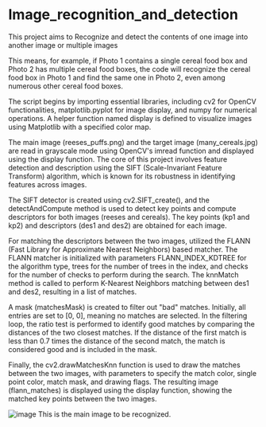 # Image_recognition_and_detection
This project aims to Recognize and detect the contents of one image into another image or multiple images 

This means, for example, if Photo 1 contains a single cereal food box and Photo 2 has multiple cereal food boxes, the code will recognize the cereal food box in Photo 1 and find the same one in Photo 2, even among numerous other cereal food boxes.

The script begins by importing essential libraries, including cv2 for OpenCV functionalities, matplotlib.pyplot for image display, and numpy for numerical operations. A helper function named display is defined to visualize images using Matplotlib with a specified color map.

The main image (reeses_puffs.png) and the target image (many_cereals.jpg) are read in grayscale mode using OpenCV's imread function and displayed using the display function. The core of this project involves feature detection and description using the SIFT (Scale-Invariant Feature Transform) algorithm, which is known for its robustness in identifying features across images.

The SIFT detector is created using cv2.SIFT_create(), and the detectAndCompute method is used to detect key points and compute descriptors for both images (reeses and cereals). The key points (kp1 and kp2) and descriptors (des1 and des2) are obtained for each image.

For matching the descriptors between the two images, utilized the FLANN (Fast Library for Approximate Nearest Neighbors) based matcher. The FLANN matcher is initialized with parameters FLANN_INDEX_KDTREE for the algorithm type, trees for the number of trees in the index, and checks for the number of checks to perform during the search. The knnMatch method is called to perform K-Nearest Neighbors matching between des1 and des2, resulting in a list of matches.

A mask (matchesMask) is created to filter out "bad" matches. Initially, all entries are set to [0, 0], meaning no matches are selected. In the filtering loop, the ratio test is performed to identify good matches by comparing the distances of the two closest matches. If the distance of the first match is less than 0.7 times the distance of the second match, the match is considered good and is included in the mask.

Finally, the cv2.drawMatchesKnn function is used to draw the matches between the two images, with parameters to specify the match color, single point color, match mask, and drawing flags. The resulting image (flann_matches) is displayed using the display function, showing the matched key points between the two images.

![image](https://github.com/user-attachments/assets/99574792-f43c-4797-85e1-a7f0e725a17e) This is the main image to be recognized.

